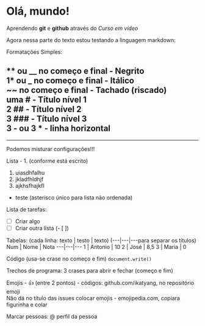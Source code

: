 # Olá, mundo!
 Aprendendo **git** e **github** através do *Curso em vídeo*

 Agora nessa parte do texto estou testando a linguagem markdown:

 Formatações Simples: 

 ** ou __ no começo e final - Negrito  
 1* ou _ no começo e final - Itálico  
 ~~ no começo e final - Tachado (riscado)  
 uma # - Título nível 1  
 2 ## - Título nível 2  
 3 ### - Título nível 3  
 3 - ou 3 * - linha horizontal  
 ---
 ***

 Podemos misturar configurações!!!  

 Lista - 1. (conforme está escrito)  
 1. uiasdhfalhu
 2. jkladfhldhjf
   1. ajkhsfhajkfl
* teste (asterisco único para lista não ordenada)

Lista de tarefas:
- [ ] Criar algo
- [ ] Criar outra lista (- [ ])

Tabelas: (cada linha: texto | testo | texto) (---|---|---para separar os títulos)
Num | Nome | Nota
---|---|---
1 | Antonio | 10
2 | José | 8,5
3 | Maria | 0

Código (usa-se crase no começo e fim) `document.write()`

Trechos de programa: 3 crases para abrir e fechar (começo e fim)

Emojis - :+1: (entre 2 pontos) - códigos: github.com/ikatyang, no repositório emoji  
Não dá no título das issues colocar emojis - emojipedia.com, copiara figurinha e colar

Marcar pessoas: @ perfil da pessoa
